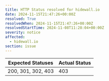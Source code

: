 ```yaml
---
title: HTTP Status resolved for hidewall.io
date: 2024-11-15T21:47:26+00:00Z
resolved: True
resolvedWhen: 2024-11-15T21:47:26+00:00Z
resolvedStartTime: 2024-11-08T11:28:04+00:00Z
severity: notice
affected:
  - hidewall.io
section: issue
---
```


| Expected Statuses | Actual Status  |
|-------------------|----------------|
| 200, 301, 302, 403 | 403 |
